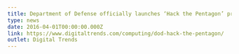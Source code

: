 ```yaml
---
title: Department of Defense officially launches ‘Hack the Pentagon’ program
type: news
date: 2016-04-01T00:00:00.000Z
link: https://www.digitaltrends.com/computing/dod-hack-the-pentagon/
outlet: Digital Trends
---
```

